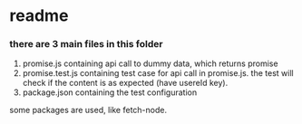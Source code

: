# readme
### there are 3 main files in this folder
1. promise.js containing api call to dummy data, which returns promise
2. promise.test.js containing test case for api call in promise.js.
    the test will check if the content is as expected (have usereId key).
3. package.json containing the test configuration 


some packages are used, like fetch-node.
